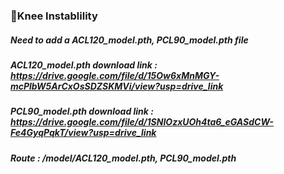 ### Knee Instablility


##### Need to add a ACL120_model.pth, PCL90_model.pth file

##### ACL120_model.pth download link : https://drive.google.com/file/d/15Ow6xMnMGY-mcPlbW5ArCxOsSDZSKMVi/view?usp=drive_link
##### PCL90_model.pth download link : https://drive.google.com/file/d/1SNIOzxUOh4ta6_eGASdCW-Fe4GyqPqkT/view?usp=drive_link

##### Route : /model/ACL120_model.pth, PCL90_model.pth
